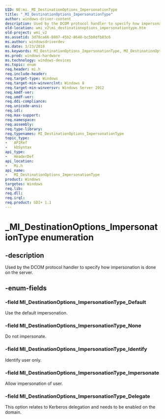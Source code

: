 ```yaml
---
UID: NE:mi._MI_DestinationOptions_ImpersonationType
title: "_MI_DestinationOptions_ImpersonationType"
author: windows-driver-content
description: Used by the DCOM protocol handler to specify how impersonation is done on the server.
old-location: wmi_v2\mi_destinationoptions_impersonationtype.htm
old-project: wmi_v2
ms.assetid: 3d78ca66-8807-45b2-8648-bc5b0dfb83c6
ms.author: windowsdriverdev
ms.date: 3/23/2018
ms.keywords: MI_DestinationOptions_ImpersonationType, MI_DestinationOptions_ImpersonationType enumeration [Windows Management Infrastructure (MI)], MI_DestinationOptions_ImpersonationType_Default, MI_DestinationOptions_ImpersonationType_Delegate, MI_DestinationOptions_ImpersonationType_Identify, MI_DestinationOptions_ImpersonationType_Impersonate, MI_DestinationOptions_ImpersonationType_None, _MI_DestinationOptions_ImpersonationType, mi/MI_DestinationOptions_ImpersonationType, mi/MI_DestinationOptions_ImpersonationType_Default, mi/MI_DestinationOptions_ImpersonationType_Delegate, mi/MI_DestinationOptions_ImpersonationType_Identify, mi/MI_DestinationOptions_ImpersonationType_Impersonate, mi/MI_DestinationOptions_ImpersonationType_None, wmi._mi_destinationoptions_impersonationtype, wmi_v2.mi_destinationoptions_impersonationtype
ms.prod: windows-hardware
ms.technology: windows-devices
ms.topic: enum
req.header: mi.h
req.include-header: 
req.target-type: Windows
req.target-min-winverclnt: Windows 8
req.target-min-winversvr: Windows Server 2012
req.kmdf-ver: 
req.umdf-ver: 
req.ddi-compliance: 
req.unicode-ansi: 
req.idl: 
req.max-support: 
req.namespace: 
req.assembly: 
req.type-library: 
req.typenames: MI_DestinationOptions_ImpersonationType
topic_type:
-	APIRef
-	kbSyntax
api_type:
-	HeaderDef
api_location:
-	Mi.h
api_name:
-	MI_DestinationOptions_ImpersonationType
product: Windows
targetos: Windows
req.lib: 
req.dll: 
req.irql: 
req.product: GDI+ 1.1
---
```


# _MI_DestinationOptions_ImpersonationType enumeration


## -description


Used by the DCOM protocol handler to specify how impersonation is done on the server.


## -enum-fields




### -field MI_DestinationOptions_ImpersonationType_Default

Use the default impersonation.


### -field MI_DestinationOptions_ImpersonationType_None

Do not impersonate.


### -field MI_DestinationOptions_ImpersonationType_Identify

Identify user only.


### -field MI_DestinationOptions_ImpersonationType_Impersonate

Allow impersonation of user.


### -field MI_DestinationOptions_ImpersonationType_Delegate

This option relates to Kerberos delegation and needs to be enabled on the domain.

